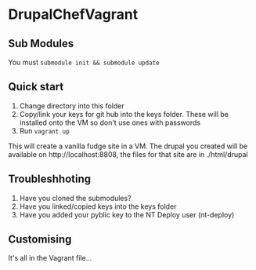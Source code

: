 DrupalChefVagrant
=================

## Sub Modules

You must ```submodule init && submodule update```

## Quick start

 1. Change directory into this folder
 1. Copy/link your keys for git hub into the keys folder.  These will be installed onto the VM so don't use ones with passwords
 1. Run ```vagrant up```

This will create a vanilla fudge site in a VM. The drupal you created will be available on http://localhost:8808, the files for that site are in ./html/drupal

## Troubleshhoting

 1. Have you cloned the submodules?
 1. Have you linked/copied keys into the keys folder
 1. Have you added your pyblic key to the NT Deploy user (nt-deploy)

## Customising

It's all in the Vagrant file...


